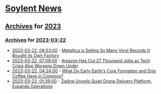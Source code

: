 # [Soylent News](../../../README.md)

## [Archives](../../index.md) for [2023](../index.md)

### [Archives](../../index.md) for [2023-03-22](index.md)

* [2023-03-22, 09:53:00](https://soylentnews.org/article.pl?sid=23/03/21/1754246&from=rss) - [Metallica is Selling So Many Vinyl Records It Bought its Own Factory](https://soylentnews.org/article.pl?sid=23/03/21/1754246&from=rss)
* [2023-03-22, 07:09:00](https://soylentnews.org/article.pl?sid=23/03/21/1749259&from=rss) - [Amazon Has Cut 27 Thousand Jobs as Tech Crisis Also Worsens Down Under](https://soylentnews.org/article.pl?sid=23/03/21/1749259&from=rss)
* [2023-03-22, 04:24:00](https://soylentnews.org/article.pl?sid=23/03/21/1745240&from=rss) - [What Do Early Earth's Core Formation and Drip Coffee Have in Common?](https://soylentnews.org/article.pl?sid=23/03/21/1745240&from=rss)
* [2023-03-22, 01:39:00](https://soylentnews.org/article.pl?sid=23/03/21/0333233&from=rss) - [Zipline Unveils Quiet Drone Delivery Platform, Expands Operations](https://soylentnews.org/article.pl?sid=23/03/21/0333233&from=rss)
